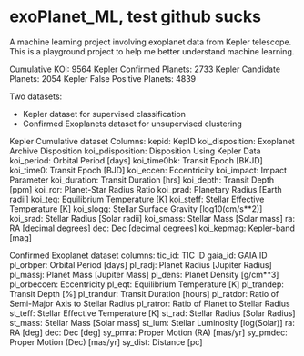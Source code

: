 # exoPlanet_ML, test github sucks
A machine learning project involving exoplanet data from Kepler telescope.
This is a playground project to help me better understand machine learning.

Cumulative KOI: 9564
Kepler Confirmed Planets: 2733
Kepler Candidate Planets: 2054
Kepler False Positive Planets: 4839

Two datasets:
- Kepler dataset for supervised classification
- Confirmed Exoplanets dataset for unsupervised clustering

Kepler Cumulative dataset Columns:
 kepid:          KepID
 koi_disposition: Exoplanet Archive Disposition
 koi_pdisposition: Disposition Using Kepler Data
 koi_period:     Orbital Period [days]
 koi_time0bk:    Transit Epoch [BKJD]
 koi_time0:      Transit Epoch [BJD]
 koi_eccen:      Eccentricity
 koi_impact:     Impact Parameter
 koi_duration:   Transit Duration [hrs]
 koi_depth:      Transit Depth [ppm]
 koi_ror:        Planet-Star Radius Ratio
 koi_prad:       Planetary Radius [Earth radii]
 koi_teq:        Equilibrium Temperature [K]
 koi_steff:      Stellar Effective Temperature [K]
 koi_slogg:      Stellar Surface Gravity [log10(cm/s**2)]
 koi_srad:       Stellar Radius [Solar radii]
 koi_smass:      Stellar Mass [Solar mass]
 ra:             RA [decimal degrees]
 dec:            Dec [decimal degrees]
 koi_kepmag:     Kepler-band [mag]


Confirmed Exoplanet dataset columns:
 tic_id:         TIC ID
 gaia_id:        GAIA ID
 pl_orbper:      Orbital Period [days]
 pl_radj:        Planet Radius [Jupiter Radius]
 pl_massj:       Planet Mass [Jupiter Mass]
 pl_dens:        Planet Density [g/cm**3]
 pl_orbeccen:    Eccentricity
 pl_eqt:         Equilibrium Temperature [K]
 pl_trandep:     Transit Depth [%]
 pl_trandur:     Transit Duration [hours]
 pl_ratdor:      Ratio of Semi-Major Axis to Stellar Radius
 pl_ratror:      Ratio of Planet to Stellar Radius
 st_teff:        Stellar Effective Temperature [K]
 st_rad:         Stellar Radius [Solar Radius]
 st_mass:        Stellar Mass [Solar mass]
 st_lum:         Stellar Luminosity [log(Solar)]
 ra:             RA [deg]
 dec:            Dec [deg]
 sy_pmra:        Proper Motion (RA) [mas/yr]
 sy_pmdec:       Proper Motion (Dec) [mas/yr]
 sy_dist:        Distance [pc]

